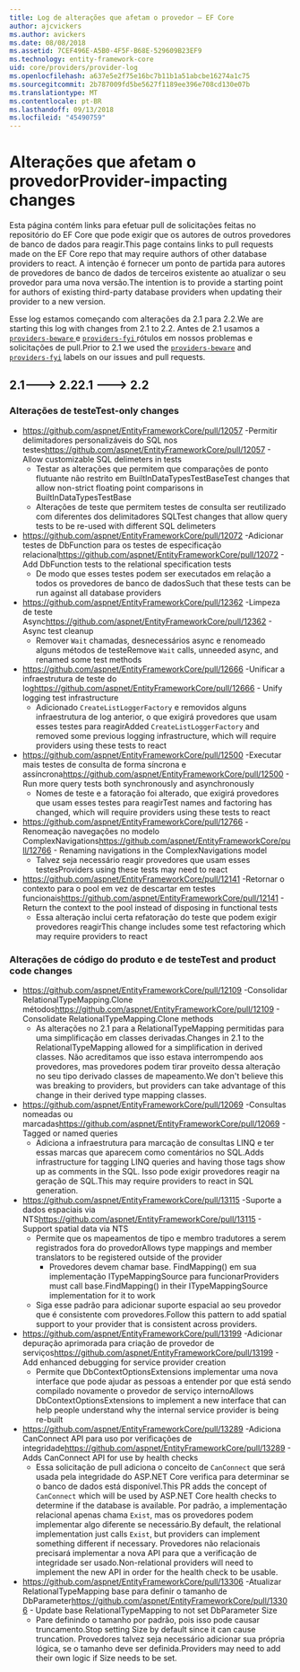 ```yaml
---
title: Log de alterações que afetam o provedor – EF Core
author: ajcvickers
ms.author: avickers
ms.date: 08/08/2018
ms.assetid: 7CEF496E-A5B0-4F5F-B68E-529609B23EF9
ms.technology: entity-framework-core
uid: core/providers/provider-log
ms.openlocfilehash: a637e5e2f75e16bc7b11b1a51abcbe16274a1c75
ms.sourcegitcommit: 2b787009fd5be5627f1189ee396e708cd130e07b
ms.translationtype: MT
ms.contentlocale: pt-BR
ms.lasthandoff: 09/13/2018
ms.locfileid: "45490759"
---
```

# <a name="provider-impacting-changes"></a><span data-ttu-id="fca0c-102">Alterações que afetam o provedor</span><span class="sxs-lookup"><span data-stu-id="fca0c-102">Provider-impacting changes</span></span>

<span data-ttu-id="fca0c-103">Esta página contém links para efetuar pull de solicitações feitas no repositório do EF Core que pode exigir que os autores de outros provedores de banco de dados para reagir.</span><span class="sxs-lookup"><span data-stu-id="fca0c-103">This page contains links to pull requests made on the EF Core repo that may require authors of other database providers to react.</span></span> <span data-ttu-id="fca0c-104">A intenção é fornecer um ponto de partida para autores de provedores de banco de dados de terceiros existente ao atualizar o seu provedor para uma nova versão.</span><span class="sxs-lookup"><span data-stu-id="fca0c-104">The intention is to provide a starting point for authors of existing third-party database providers when updating their provider to a new version.</span></span>

<span data-ttu-id="fca0c-105">Esse log estamos começando com alterações da 2.1 para 2.2.</span><span class="sxs-lookup"><span data-stu-id="fca0c-105">We are starting this log with changes from 2.1 to 2.2.</span></span> <span data-ttu-id="fca0c-106">Antes de 2.1 usamos a [ `providers-beware` ](https://github.com/aspnet/EntityFrameworkCore/labels/providers-beware) e [ `providers-fyi` ](https://github.com/aspnet/EntityFrameworkCore/labels/providers-fyi) rótulos em nossos problemas e solicitações de pull.</span><span class="sxs-lookup"><span data-stu-id="fca0c-106">Prior to 2.1 we used the [`providers-beware`](https://github.com/aspnet/EntityFrameworkCore/labels/providers-beware) and [`providers-fyi`](https://github.com/aspnet/EntityFrameworkCore/labels/providers-fyi) labels on our issues and pull requests.</span></span>

## <a name="21-----22"></a><span data-ttu-id="fca0c-107">2.1---> 2.2</span><span class="sxs-lookup"><span data-stu-id="fca0c-107">2.1 ---> 2.2</span></span>

### <a name="test-only-changes"></a><span data-ttu-id="fca0c-108">Alterações de teste</span><span class="sxs-lookup"><span data-stu-id="fca0c-108">Test-only changes</span></span>

* <span data-ttu-id="fca0c-109">https://github.com/aspnet/EntityFrameworkCore/pull/12057 -Permitir delimitadores personalizáveis do SQL nos testes</span><span class="sxs-lookup"><span data-stu-id="fca0c-109">https://github.com/aspnet/EntityFrameworkCore/pull/12057 - Allow customizable SQL delimeters in tests</span></span>
  * <span data-ttu-id="fca0c-110">Testar as alterações que permitem que comparações de ponto flutuante não restrito em BuiltInDataTypesTestBase</span><span class="sxs-lookup"><span data-stu-id="fca0c-110">Test changes that allow non-strict floating point comparisons in BuiltInDataTypesTestBase</span></span>
  * <span data-ttu-id="fca0c-111">Alterações de teste que permitem testes de consulta ser reutilizado com diferentes dos delimitadores SQL</span><span class="sxs-lookup"><span data-stu-id="fca0c-111">Test changes that allow query tests to be re-used with different SQL delimeters</span></span>
* <span data-ttu-id="fca0c-112">https://github.com/aspnet/EntityFrameworkCore/pull/12072 -Adicionar testes de DbFunction para os testes de especificação relacional</span><span class="sxs-lookup"><span data-stu-id="fca0c-112">https://github.com/aspnet/EntityFrameworkCore/pull/12072 - Add DbFunction tests to the relational specification tests</span></span>
  * <span data-ttu-id="fca0c-113">De modo que esses testes podem ser executados em relação a todos os provedores de banco de dados</span><span class="sxs-lookup"><span data-stu-id="fca0c-113">Such that these tests can be run against all database providers</span></span>
* <span data-ttu-id="fca0c-114">https://github.com/aspnet/EntityFrameworkCore/pull/12362 -Limpeza de teste Async</span><span class="sxs-lookup"><span data-stu-id="fca0c-114">https://github.com/aspnet/EntityFrameworkCore/pull/12362 - Async test cleanup</span></span>
  * <span data-ttu-id="fca0c-115">Remover `Wait` chamadas, desnecessários async e renomeado alguns métodos de teste</span><span class="sxs-lookup"><span data-stu-id="fca0c-115">Remove `Wait` calls, unneeded async, and renamed some test methods</span></span>
* <span data-ttu-id="fca0c-116">https://github.com/aspnet/EntityFrameworkCore/pull/12666 -Unificar a infraestrutura de teste do log</span><span class="sxs-lookup"><span data-stu-id="fca0c-116">https://github.com/aspnet/EntityFrameworkCore/pull/12666 - Unify logging test infrastructure</span></span>
  * <span data-ttu-id="fca0c-117">Adicionado `CreateListLoggerFactory` e removidos alguns infraestrutura de log anterior, o que exigirá provedores que usam esses testes para reagir</span><span class="sxs-lookup"><span data-stu-id="fca0c-117">Added `CreateListLoggerFactory` and removed some previous logging infrastructure, which will require providers using these tests to react</span></span>
* <span data-ttu-id="fca0c-118">https://github.com/aspnet/EntityFrameworkCore/pull/12500 -Executar mais testes de consulta de forma síncrona e assíncrona</span><span class="sxs-lookup"><span data-stu-id="fca0c-118">https://github.com/aspnet/EntityFrameworkCore/pull/12500 - Run more query tests both synchronously and asynchronously</span></span>
  * <span data-ttu-id="fca0c-119">Nomes de teste e a fatoração foi alterado, que exigirá provedores que usam esses testes para reagir</span><span class="sxs-lookup"><span data-stu-id="fca0c-119">Test names and factoring has changed, which will require providers using these tests to react</span></span>
* <span data-ttu-id="fca0c-120">https://github.com/aspnet/EntityFrameworkCore/pull/12766 -Renomeação navegações no modelo ComplexNavigations</span><span class="sxs-lookup"><span data-stu-id="fca0c-120">https://github.com/aspnet/EntityFrameworkCore/pull/12766 - Renaming navigations in the ComplexNavigations model</span></span>
  * <span data-ttu-id="fca0c-121">Talvez seja necessário reagir provedores que usam esses testes</span><span class="sxs-lookup"><span data-stu-id="fca0c-121">Providers using these tests may need to react</span></span>
* <span data-ttu-id="fca0c-122">https://github.com/aspnet/EntityFrameworkCore/pull/12141 -Retornar o contexto para o pool em vez de descartar em testes funcionais</span><span class="sxs-lookup"><span data-stu-id="fca0c-122">https://github.com/aspnet/EntityFrameworkCore/pull/12141 - Return the context to the pool instead of disposing in functional tests</span></span>
  * <span data-ttu-id="fca0c-123">Essa alteração inclui certa refatoração do teste que podem exigir provedores reagir</span><span class="sxs-lookup"><span data-stu-id="fca0c-123">This change includes some test refactoring which may require providers to react</span></span>


### <a name="test-and-product-code-changes"></a><span data-ttu-id="fca0c-124">Alterações de código do produto e de teste</span><span class="sxs-lookup"><span data-stu-id="fca0c-124">Test and product code changes</span></span>

* <span data-ttu-id="fca0c-125">https://github.com/aspnet/EntityFrameworkCore/pull/12109 -Consolidar RelationalTypeMapping.Clone métodos</span><span class="sxs-lookup"><span data-stu-id="fca0c-125">https://github.com/aspnet/EntityFrameworkCore/pull/12109 - Consolidate RelationalTypeMapping.Clone methods</span></span>
  * <span data-ttu-id="fca0c-126">As alterações no 2.1 para a RelationalTypeMapping permitidas para uma simplificação em classes derivadas.</span><span class="sxs-lookup"><span data-stu-id="fca0c-126">Changes in 2.1 to the RelationalTypeMapping allowed for a simplification in derived classes.</span></span> <span data-ttu-id="fca0c-127">Não acreditamos que isso estava interrompendo aos provedores, mas provedores podem tirar proveito dessa alteração no seu tipo derivado classes de mapeamento.</span><span class="sxs-lookup"><span data-stu-id="fca0c-127">We don't believe this was breaking to providers, but providers can take advantage of this change in their derived type mapping classes.</span></span>
* <span data-ttu-id="fca0c-128">https://github.com/aspnet/EntityFrameworkCore/pull/12069 -Consultas nomeadas ou marcadas</span><span class="sxs-lookup"><span data-stu-id="fca0c-128">https://github.com/aspnet/EntityFrameworkCore/pull/12069 - Tagged or named queries</span></span>
  * <span data-ttu-id="fca0c-129">Adiciona a infraestrutura para marcação de consultas LINQ e ter essas marcas que aparecem como comentários no SQL.</span><span class="sxs-lookup"><span data-stu-id="fca0c-129">Adds infrastructure for tagging LINQ queries and having those tags show up as comments in the SQL.</span></span> <span data-ttu-id="fca0c-130">Isso pode exigir provedores reagir na geração de SQL.</span><span class="sxs-lookup"><span data-stu-id="fca0c-130">This may require providers to react in SQL generation.</span></span>
* <span data-ttu-id="fca0c-131">https://github.com/aspnet/EntityFrameworkCore/pull/13115 -Suporte a dados espaciais via NTS</span><span class="sxs-lookup"><span data-stu-id="fca0c-131">https://github.com/aspnet/EntityFrameworkCore/pull/13115 - Support spatial data via NTS</span></span>
  * <span data-ttu-id="fca0c-132">Permite que os mapeamentos de tipo e membro tradutores a serem registrados fora do provedor</span><span class="sxs-lookup"><span data-stu-id="fca0c-132">Allows type mappings and member translators to be registered outside of the provider</span></span>
    * <span data-ttu-id="fca0c-133">Provedores devem chamar base. FindMapping() em sua implementação ITypeMappingSource para funcionar</span><span class="sxs-lookup"><span data-stu-id="fca0c-133">Providers must call base.FindMapping() in their ITypeMappingSource implementation for it to work</span></span>
  * <span data-ttu-id="fca0c-134">Siga esse padrão para adicionar suporte espacial ao seu provedor que é consistente com provedores.</span><span class="sxs-lookup"><span data-stu-id="fca0c-134">Follow this pattern to add spatial support to your provider that is consistent across providers.</span></span>
* <span data-ttu-id="fca0c-135">https://github.com/aspnet/EntityFrameworkCore/pull/13199 -Adicionar depuração aprimorada para criação de provedor de serviços</span><span class="sxs-lookup"><span data-stu-id="fca0c-135">https://github.com/aspnet/EntityFrameworkCore/pull/13199 - Add enhanced debugging for service provider creation</span></span>
  * <span data-ttu-id="fca0c-136">Permite que DbContextOptionsExtensions implementar uma nova interface que pode ajudar as pessoas a entender por que está sendo compilado novamente o provedor de serviço interno</span><span class="sxs-lookup"><span data-stu-id="fca0c-136">Allows DbContextOptionsExtensions to implement a new interface that can help people understand why the internal service provider is being re-built</span></span>
* <span data-ttu-id="fca0c-137">https://github.com/aspnet/EntityFrameworkCore/pull/13289 -Adiciona CanConnect API para uso por verificações de integridade</span><span class="sxs-lookup"><span data-stu-id="fca0c-137">https://github.com/aspnet/EntityFrameworkCore/pull/13289 - Adds CanConnect API for use by health checks</span></span>
  * <span data-ttu-id="fca0c-138">Essa solicitação de pull adiciona o conceito de `CanConnect` que será usada pela integridade do ASP.NET Core verifica para determinar se o banco de dados está disponível.</span><span class="sxs-lookup"><span data-stu-id="fca0c-138">This PR adds the concept of `CanConnect` which will be used by ASP.NET Core health checks to determine if the database is available.</span></span> <span data-ttu-id="fca0c-139">Por padrão, a implementação relacional apenas chama `Exist`, mas os provedores podem implementar algo diferente se necessário.</span><span class="sxs-lookup"><span data-stu-id="fca0c-139">By default, the relational implementation just calls `Exist`, but providers can implement something different if necessary.</span></span> <span data-ttu-id="fca0c-140">Provedores não relacionais precisará implementar a nova API para que a verificação de integridade ser usado.</span><span class="sxs-lookup"><span data-stu-id="fca0c-140">Non-relational providers will need to implement the new API in order for the health check to be usable.</span></span>
* <span data-ttu-id="fca0c-141">https://github.com/aspnet/EntityFrameworkCore/pull/13306 -Atualizar RelationalTypeMapping base para definir o tamanho de DbParameter</span><span class="sxs-lookup"><span data-stu-id="fca0c-141">https://github.com/aspnet/EntityFrameworkCore/pull/13306 - Update base RelationalTypeMapping to not set DbParameter Size</span></span>
  * <span data-ttu-id="fca0c-142">Pare definindo o tamanho por padrão, pois isso pode causar truncamento.</span><span class="sxs-lookup"><span data-stu-id="fca0c-142">Stop setting Size by default since it can cause truncation.</span></span> <span data-ttu-id="fca0c-143">Provedores talvez seja necessário adicionar sua própria lógica, se o tamanho deve ser definida.</span><span class="sxs-lookup"><span data-stu-id="fca0c-143">Providers may need to add their own logic if Size needs to be set.</span></span>
